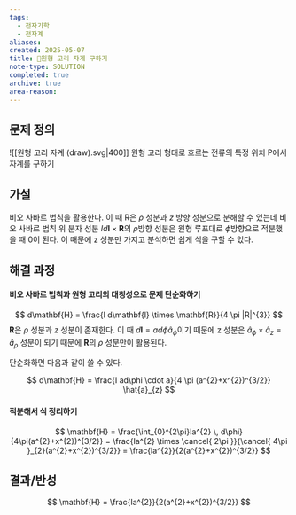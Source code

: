 ```yaml
---
tags:
  - 전자기학
  - 전자계
aliases: 
created: 2025-05-07
title: 🔬원형 고리 자계 구하기
note-type: SOLUTION
completed: true
archive: true
area-reason:
---
```



## 문제 정의

![[원형 고리 자계 (draw).svg|400]]
원형 고리 형태로 흐르는 전류의 특정 위치 P에서 자계를 구하기

## 가설
비오 사바르 법칙을 활용한다. 이 때 R은 $\rho$ 성분과 $z$ 방향 성분으로 분해할 수 있는데 비오 사바르 법칙 위 분자 성분 $I d\mathbf{l} \times \mathbf{R}$의 $\rho$방향 성분은 원형 루프대로 $\phi$방향으로 적분했을 때 0이 된다. 이 때문에 z 성분만 가지고 분석하면 쉽게 식을 구할 수 있다.
## 해결 과정
#### 비오 사바르 법칙과 원형 고리의 대칭성으로 문제 단순화하기

$$
d\mathbf{H} = \frac{I d\mathbf{l} \times \mathbf{R}}{4 \pi |R|^{3}}
$$
$\mathbf{R}$은 $\rho$ 성분과 $z$ 성분이 존재한다. 이 때 $d \mathbf{l} = a d\phi \hat{a}_{\phi}$이기 때문에 z 성분은 $\hat{a}_{\phi} \times \hat{a}_{z} = \hat{a}_{\rho}$ 성분이 되기 때문에 $\mathbf{R}$의 $\rho$ 성분만이 활용된다.

단순화하면 다음과 같이 쓸 수 있다.

$$
d\mathbf{H} = \frac{I ad\phi \cdot a}{4 \pi (a^{2}+x^{2})^{3/2}} \hat{a}_{z}
$$

#### 적분해서 식 정리하기

$$
\mathbf{H} = \frac{\int_{0}^{2\pi}Ia^{2}  \, d\phi}{4\pi(a^{2}+x^{2})^{3/2}} = \frac{Ia^{2} \times \cancel{ 2\pi }}{\cancel{ 4\pi }_{2}(a^{2}+x^{2})^{3/2}} = \frac{Ia^{2}}{2(a^{2}+x^{2})^{3/2}} 
$$



## 결과/반성
$$
\mathbf{H} = \frac{Ia^{2}}{2(a^{2}+x^{2})^{3/2}}
$$